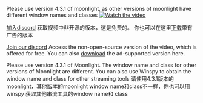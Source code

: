 Please use version 4.3.1 of moonlight, as other versions of moonlight have different window names and classes
[![Watch the video](https://github.com/Mzzzj/CS2_DMA_Extrnal/assets/31085148/541e455f-7e83-4cc6-ad70-8a9cdb63252d)](https://www.youtube.com/watch?v=PyQXJrSkp9w)


[加入discord](https://discord.gg/4jVeaApzdX) 获取视频中非开源的版本，这是免费的。
你也可以在这里[下载](https://github.com/Mzzzj/CS2_DMA_Extrnal/releases)带有广告的版本

[Join our discord](https://discord.gg/4jVeaApzdX) Access the non-open-source version of the video, 
which is offered for free. You can also [download](https://github.com/Mzzzj/CS2_DMA_Extrnal/releases) the ad-supported version here.



Please use version 4.3.1 of Moonlight. The window name and class for other versions of Moonlight are different. You can also use Winspy to obtain the window name and class for other streaming tools
请使用4.3.1版本的moonlight，其他版本的moonlight window name和class不一样，你也可以用winspy 获取其他串流工具的window name和 class 
